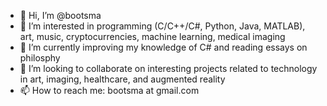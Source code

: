 - 👋 Hi, I’m @bootsma
- 👀 I’m interested in programming (C/C++/C#, Python, Java, MATLAB), art, music, cryptocurrencies, machine learning, medical imaging
- 🌱 I’m currently improving my knowledge of C# and reading essays on philosphy
- 💞️ I’m looking to collaborate on interesting projects related to technology in art, imaging, healthcare, and augmented reality
- 📫 How to reach me: bootsma at gmail.com

<!---
bootsma/bootsma is a ✨ special ✨ repository because its `README.md` (this file) appears on your GitHub profile.
You can click the Preview link to take a look at your changes.
--->
